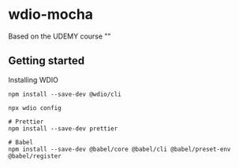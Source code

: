 # wdio-mocha

Based on the UDEMY course ""

## Getting started

Installing WDIO

```shell_script
npm install --save-dev @wdio/cli

npx wdio config

# Prettier
npm install --save-dev prettier 

# Babel
npm install --save-dev @babel/core @babel/cli @babel/preset-env @babel/register


```
